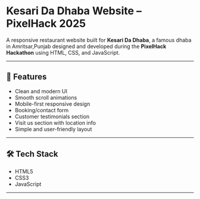# Kesari Da Dhaba Website – PixelHack 2025

A responsive restaurant website built for **Kesari Da Dhaba**, a famous dhaba in Amritsar,Punjab designed and developed during the **PixelHack Hackathon** using HTML, CSS, and JavaScript.

---

## 🚀 Features

- Clean and modern UI
- Smooth scroll animations
- Mobile-first responsive design
- Booking/contact form
- Customer testimonials section
- Visit us section with location info
- Simple and user-friendly layout

---

## 🛠️ Tech Stack

- HTML5  
- CSS3  
- JavaScript

---

